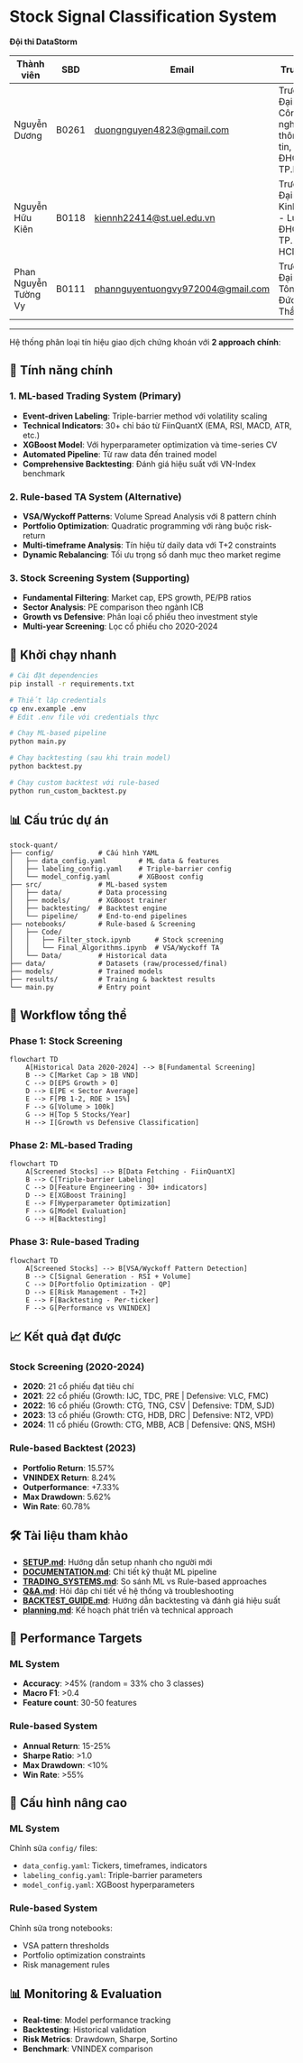 # Stock Signal Classification System

**Đội thi DataStorm**

| Thành viên | SBD | Email | Trường |
|------------|-------|-------|---------|
| Nguyễn Dương | B0261 | duongnguyen4823@gmail.com | Trường Đại học Công nghệ thông tin, ĐHQG TP.HCM |
| Nguyễn Hữu Kiên | B0118 | kiennh22414@st.uel.edu.vn | Trường Đại học Kinh tế - Luật, ĐHQG TP. HCM |
| Phan Nguyễn Tường Vy | B0111 | phannguyentuongvy972004@gmail.com | Trường Đại học Tôn Đức Thắng |


---

Hệ thống phân loại tín hiệu giao dịch chứng khoán với **2 approach chính**:

## 🎯 Tính năng chính

### 1. **ML-based Trading System** (Primary)
- **Event-driven Labeling**: Triple-barrier method với volatility scaling
- **Technical Indicators**: 30+ chỉ báo từ FiinQuantX (EMA, RSI, MACD, ATR, etc.)
- **XGBoost Model**: Với hyperparameter optimization và time-series CV
- **Automated Pipeline**: Từ raw data đến trained model
- **Comprehensive Backtesting**: Đánh giá hiệu suất với VN-Index benchmark

### 2. **Rule-based TA System** (Alternative)
- **VSA/Wyckoff Patterns**: Volume Spread Analysis với 8 pattern chính
- **Portfolio Optimization**: Quadratic programming với ràng buộc risk-return
- **Multi-timeframe Analysis**: Tín hiệu từ daily data với T+2 constraints
- **Dynamic Rebalancing**: Tối ưu trọng số danh mục theo market regime

### 3. **Stock Screening System** (Supporting)
- **Fundamental Filtering**: Market cap, EPS growth, PE/PB ratios
- **Sector Analysis**: PE comparison theo ngành ICB
- **Growth vs Defensive**: Phân loại cổ phiếu theo investment style
- **Multi-year Screening**: Lọc cổ phiếu cho 2020-2024

## 🚀 Khởi chạy nhanh

```bash
# Cài đặt dependencies
pip install -r requirements.txt

# Thiết lập credentials
cp env.example .env
# Edit .env file với credentials thực

# Chạy ML-based pipeline
python main.py

# Chạy backtesting (sau khi train model)
python backtest.py

# Chạy custom backtest với rule-based
python run_custom_backtest.py
```

## 📊 Cấu trúc dự án

```
stock-quant/
├── config/           # Cấu hình YAML
│   ├── data_config.yaml        # ML data & features
│   ├── labeling_config.yaml    # Triple-barrier config
│   └── model_config.yaml       # XGBoost config
├── src/              # ML-based system
│   ├── data/         # Data processing
│   ├── models/       # XGBoost trainer
│   ├── backtesting/  # Backtest engine
│   └── pipeline/     # End-to-end pipelines
├── notebooks/        # Rule-based & Screening
│   ├── Code/
│   │   ├── Filter_stock.ipynb      # Stock screening
│   │   └── Final_Algorithms.ipynb  # VSA/Wyckoff TA
│   └── Data/         # Historical data
├── data/             # Datasets (raw/processed/final)
├── models/           # Trained models 
├── results/          # Training & backtest results
└── main.py           # Entry point
```

## 🔄 Workflow tổng thể

### Phase 1: Stock Screening
```mermaid
flowchart TD
    A[Historical Data 2020-2024] --> B[Fundamental Screening]
    B --> C[Market Cap > 1B VND]
    C --> D[EPS Growth > 0]
    D --> E[PE < Sector Average]
    E --> F[PB 1-2, ROE > 15%]
    F --> G[Volume > 100k]
    G --> H[Top 5 Stocks/Year]
    H --> I[Growth vs Defensive Classification]
```

### Phase 2: ML-based Trading
```mermaid
flowchart TD
    A[Screened Stocks] --> B[Data Fetching - FiinQuantX]
    B --> C[Triple-barrier Labeling]
    C --> D[Feature Engineering - 30+ indicators]
    D --> E[XGBoost Training]
    E --> F[Hyperparameter Optimization]
    F --> G[Model Evaluation]
    G --> H[Backtesting]
```

### Phase 3: Rule-based Trading
```mermaid
flowchart TD
    A[Screened Stocks] --> B[VSA/Wyckoff Pattern Detection]
    B --> C[Signal Generation - RSI + Volume]
    C --> D[Portfolio Optimization - QP]
    D --> E[Risk Management - T+2]
    E --> F[Backtesting - Per-ticker]
    F --> G[Performance vs VNINDEX]
```

## 📈 Kết quả đạt được

### Stock Screening (2020-2024)
- **2020**: 21 cổ phiếu đạt tiêu chí
- **2021**: 22 cổ phiếu (Growth: IJC, TDC, PRE | Defensive: VLC, FMC)
- **2022**: 16 cổ phiếu (Growth: CTG, TNG, CSV | Defensive: TDM, SJD)
- **2023**: 13 cổ phiếu (Growth: CTG, HDB, DRC | Defensive: NT2, VPD)
- **2024**: 11 cổ phiếu (Growth: CTG, MBB, ACB | Defensive: QNS, MSH)

### Rule-based Backtest (2023)
- **Portfolio Return**: 15.57%
- **VNINDEX Return**: 8.24%
- **Outperformance**: +7.33%
- **Max Drawdown**: 5.62%
- **Win Rate**: 60.78%

## 🛠️ Tài liệu tham khảo

- **[SETUP.md](SETUP.md)**: Hướng dẫn setup nhanh cho người mới
- **[DOCUMENTATION.md](DOCUMENTATION.md)**: Chi tiết kỹ thuật ML pipeline
- **[TRADING_SYSTEMS.md](TRADING_SYSTEMS.md)**: So sánh ML vs Rule-based approaches
- **[Q&A.md](Q&A.md)**: Hỏi đáp chi tiết về hệ thống và troubleshooting
- **[BACKTEST_GUIDE.md](BACKTEST_GUIDE.md)**: Hướng dẫn backtesting và đánh giá hiệu suất
- **[planning.md](planning.md)**: Kế hoạch phát triển và technical approach

## 🎯 Performance Targets

### ML System
- **Accuracy**: >45% (random = 33% cho 3 classes)
- **Macro F1**: >0.4
- **Feature count**: 30-50 features

### Rule-based System  
- **Annual Return**: 15-25%
- **Sharpe Ratio**: >1.0
- **Max Drawdown**: <10%
- **Win Rate**: >55%

## 🔧 Cấu hình nâng cao

### ML System
Chỉnh sửa `config/` files:
- `data_config.yaml`: Tickers, timeframes, indicators
- `labeling_config.yaml`: Triple-barrier parameters
- `model_config.yaml`: XGBoost hyperparameters

### Rule-based System
Chỉnh sửa trong notebooks:
- VSA pattern thresholds
- Portfolio optimization constraints
- Risk management rules

## 📊 Monitoring & Evaluation

- **Real-time**: Model performance tracking
- **Backtesting**: Historical validation
- **Risk Metrics**: Drawdown, Sharpe, Sortino
- **Benchmark**: VNINDEX comparison
